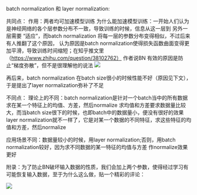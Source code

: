 batch normalization 和 layer normalization:

共同点：
作用：两者均可加速模型训练
为什么能加速模型训练：一开始人们认为是神经网络的各个层参数分布不一致，导致训练的时候，信息从这一层到
另外一层需要 “适应”，而batch normalization 将每一层的参数分布变得相似，不过后来有人推翻了这个原因，
认为原因是batch normalization使得损失函数曲面变得更加平滑，导致训练时间缩短；在知乎推文里（https://www.zhihu.com/question/38102762）
作者说BN 有效的原因是防止“梯度弥散”，但不是很理解他的说法
![](https://github.com/Chen-Shaobin/Learning-Notes/blob/main/figure/why%20BN.png)

再后来，batch normalization
在batch size很小的时候性能不好（原因见下文），于是提出了layer normalization弥补了不足

不同点：
理论上的不同：batch normalization是针对一个batch当中的所有数据求在某一个特征上的均值、方差，然后normalize
求均值和方差要求数据量比较大，而当batch size很下的时候，也即batch中的数据量小，便没有很好的效果
layer normalization就不一样了，它是对某一个数据的不同特征，求这些特征的均值和方差，然后normalize

应用场景不同：数据量较小的时候，用layer normalization;否则，用batch normalization较好，因为求不同数据的某一特征的均值与方差
作normalize效果更好



附录：为了防止BN破坏输入数据的性质，我们会加上两个参数，使得经过学习有可能恢复输入数据，至于为什么这么做，贴一个精彩的评论：

![](https://github.com/Chen-Shaobin/Learning-Notes/blob/main/figure/BN%20and%20LN.png)
